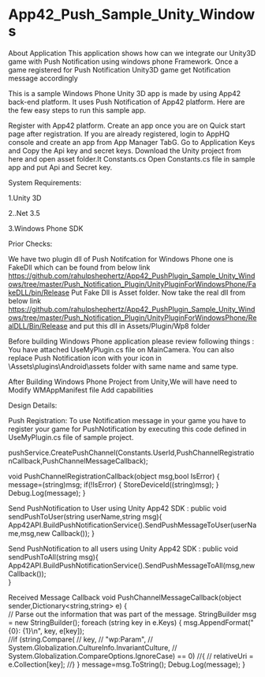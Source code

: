 App42_Push_Sample_Unity_Windows
===============================
About Application
This application shows how can we integrate our Unity3D game with Push Notification using windows phone Framework.
Once a game registered for Push Notification Unity3D game get Notification message accordingly

This is a sample Windows Phone Unity 3D app is made by using App42 back-end platform. It uses Push Notification of App42 platform. Here are the few easy steps to run this sample app.

Register with App42 platform.
Create an app once you are on Quick start page after registration.
If you are already registered, login to AppHQ console and create an app from App Manager TabG.
Go to Application Keys and Copy the Api key and secret keys.
Download the Unity project from here and open asset folder.It Constants.cs Open Constants.cs file in sample app and put Api and Secret key.

System Requirements:

1.Unity 3D

2..Net 3.5
 
3.Windows Phone SDK

Prior Checks:

We have two plugin dll of Push Notifcation for Windows Phone one is FakeDll which can be found from below link
https://github.com/rahulpshephertz/App42_PushPlugin_Sample_Unity_Windows/tree/master/Push_Notification_Plugin/UnityPluginForWindowsPhone/FakeDLL/bin/Release
Put Fake Dll is Asset folder.
Now take the real dll from below link
https://github.com/rahulpshephertz/App42_PushPlugin_Sample_Unity_Windows/tree/master/Push_Notification_Plugin/UnityPluginForWindowsPhone/RealDLL/Bin/Release
and put this dll in Assets/Plugin/Wp8 folder

Before building Windows Phone application please review following things :
You have attached UseMyPlugin.cs file on MainCamera.
You can also replace Push Notification icon with your icon in \Assets\plugins\Android\assets folder with same name and same type.

After Building Windows Phone Project from Unity,We will have need to Modify WMAppManifest file
Add capabilities 
  <Capability Name="ID_CAP_PUSH_NOTIFICATION" />
  <Capability Name="ID_CAP_PROXIMITY" />
  
Design Details:

Push Registration: To use Notification message in your game you have to register your game for PushNotification by executing this code defined in UseMyPlugin.cs file of sample project.

pushService.CreatePushChannel(Constants.UserId,PushChannelRegistrationCallback,PushChannelMessageCallback);

void PushChannelRegistrationCallback(object msg,bool IsError)
{	
		message=(string)msg;
		if(!IsError)
		{
			StoreDeviceId((string)msg);
		}
		Debug.Log(message);
}

Send PushNotification to User using Unity App42 SDK :
public void sendPushToUser(string userName,string msg){
		App42API.BuildPushNotificationService().SendPushMessageToUser(userName,msg,new Callback());
}

Send PushNotification to all users using Unity App42 SDK :
	public void sendPushToAll(string msg){
		App42API.BuildPushNotificationService().SendPushMessageToAll(msg,new Callback());	
}

Received Message Callback
void PushChannelMessageCallback(object sender,Dictionary<string,string> e)
{	
		// Parse out the information that was part of the message.
		StringBuilder msg = new StringBuilder();
		foreach (string key in e.Keys)
		{
			msg.AppendFormat("{0}: {1}\n", key, e[key]);	
		    //if (string.Compare(
		    //   key,
		    //  "wp:Param",
		    //  System.Globalization.CultureInfo.InvariantCulture,
		    //  System.Globalization.CompareOptions.IgnoreCase) == 0)
		    //{
		    //    relativeUri = e.Collection[key];
		    //}
		}
		message=msg.ToString();
		Debug.Log(message);
}

